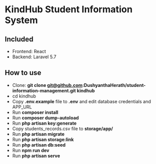 # KindHub Student Information System

## Included
- Frontend: React
- Backend: Laravel 5.7

## How to use

- Clone: __git clone git@github.com:DushyanthaHerath/student-information-management.git kindhub__
- cd kindhub
- Copy __.env.example__ file to __.env__ and edit database credentials and APP_URL
- Run __composer install__
- Run __composer dump-autoload__
- Run __php artisan key:generate__
- Copy students_records.csv file to __storage/app/__
- Run __php artisan migrate__
- Run __php artisan storage:link__
- Run __php artisan db:seed__
- Run __npm run dev__
- Run __php artisan serve__

